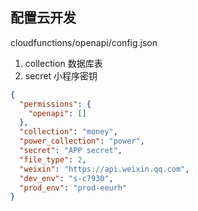 ## 配置云开发

cloudfunctions/openapi/config.json

1. collection 数据库表
2. secret 小程序密钥

```json
{
  "permissions": {
    "openapi": []
  },
  "collection": "money",
  "power_collection": "power",
  "secret": "APP secret",
  "file_type": 2,
  "weixin": "https://api.weixin.qq.com",
  "dev_env": "s-c7930",
  "prod_env": "prod-eeurh"
}
```